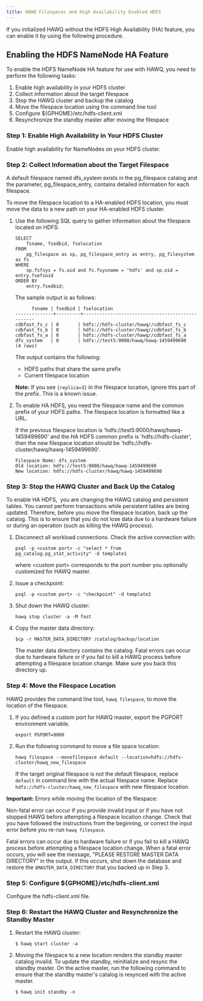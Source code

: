 ```yaml
---
title: HAWQ Filespaces and High Availability Enabled HDFS
---
```


If you initialized HAWQ without the HDFS High Availability \(HA\) feature, you can enable it by using the following procedure.

## Enabling the HDFS NameNode HA Feature <a id="enablingthehdfsnamenodehafeature"></a>

To enable the HDFS NameNode HA feature for use with HAWQ, you need to perform the following tasks:

1. Enable high availability in your HDFS cluster
1. Collect information about the target filespace
1. Stop the HAWQ cluster and backup the catalog
1. Move the filespace location using the command line tool
1. Configure $\{GPHOME\}/etc/hdfs-client.xml
1. Resynchronize the standby master after moving the filespace


### Step 1: Enable High Availability in Your HDFS Cluster <a id="enablehahdfs"></a>

Enable high availability for NameNodes on your HDFS cluster.


### Step 2: Collect Information about the Target Filespace <a id="collectinginformationaboutthetargetfilespace"></a>

A default filespace named dfs\_system exists in the pg\_filespace catalog and the parameter, pg\_filespace\_entry, contains detailed information for each filespace. 

To move the filespace location to a HA-enabled HDFS location, you must move the data to a new path on your HA-enabled HDFS cluster. 

1.  Use the following SQL query to gather information about the filespace located on HDFS:

    ```
    SELECT
        fsname, fsedbid, fselocation
    FROM
        pg_filespace as sp, pg_filespace_entry as entry, pg_filesystem as fs
    WHERE
        sp.fsfsys = fs.oid and fs.fsysname = 'hdfs' and sp.oid = entry.fsefsoid
    ORDER BY
        entry.fsedbid;
    ```

    The sample output is as follows:

    ```
		  fsname | fsedbid | fselocation
	--------------+---------+-------------------------------------------------
	cdbfast_fs_c | 0       | hdfs://hdfs-cluster/hawq//cdbfast_fs_c
	cdbfast_fs_b | 0       | hdfs://hdfs-cluster/hawq//cdbfast_fs_b
	cdbfast_fs_a | 0       | hdfs://hdfs-cluster/hawq//cdbfast_fs_a
	dfs_system   | 0       | hdfs://test5:9000/hawq/hawq-1459499690
	(4 rows)
    ```

    The output contains the following:
    - HDFS paths that share the same prefix 
    - Current filespace location
    
    **Note:** If you see `{replica=3}` in the filespace location, ignore this part of the prefix. This is a known issue.
        
2.  To enable HA HDFS, you need the filespace name and the common prefix of your HDFS paths. The filespace location is formatted like a URL. 

	If the previous filespace location is 'hdfs://test5:9000/hawq/hawq-1459499690' and the HA HDFS common prefix is 'hdfs://hdfs-cluster', then the new filespace location should be 'hdfs://hdfs-cluster/hawq/hawq-1459499690'.

    ```
    Filespace Name: dfs_system
    Old location: hdfs://test5:9000/hawq/hawq-1459499690
    New location: hdfs://hdfs-cluster/hawq/hawq-1459499690
    ```

### Step 3: Stop the HAWQ Cluster and Back Up the Catalog <a id="stoppinghawqclusterandbackupcatalog"></a>

To enable HA HDFS,  you are changing the HAWQ catalog and persistent tables. You cannot perform transactions while persistent tables are being updated. Therefore, before you move the filespace location, back up the catalog. This is to ensure that you do not lose data due to a hardware failure or during an operation \(such as killing the HAWQ process\). 

1.  Disconnect all workload connections. Check the active connection with:

    ```
    psql -p <custom port> -c "select * from pg_catalog.pg_stat_activity" -d template1
    ```
    where \<custom port\> corresponds to the port number you optionally customized for HAWQ master.

2.  Issue a checkpoint: 

    ```
    psql -p <custom port> -c "checkpoint" -d template1
    ```

3.  Shut down the HAWQ cluster: 

    ```
    hawq stop cluster -a -M fast
    ```

4.  Copy the master data directory:

    ```
    $cp -r MASTER_DATA_DIRECTORY /catalog/backup/location
    ```
	The master data directory contains the catalog. Fatal errors can occur due to hardware failure or if you fail to kill a HAWQ process before attempting a filespace location change. Make sure you back this directory up.

### Step 4: Move the Filespace Location <a id="movingthefilespacelocation"></a>

HAWQ provides the command line tool, `hawq filespace`, to move the location of the filespace.

1. If you defined a custom port for HAWQ master, export the PGPORT environment variable.

	```
	export PGPORT=9000
	```
1. Run the following command to move a file space location:

	```
	hawq filespace --movefilespace default --location=hdfs://hdfs-cluster/hawq_new_filespace
	```

	If the target original filespace is not the default filespace, replace `default` in command line with the actual filespace name. Replace `hdfs://hdfs-cluster/hawq_new_filespace` with new filespace location.

**Important:** Errors while moving the location of the filespace:

Non-fatal error can occur if you provide invalid input or if you have not stopped HAWQ before attempting a filespace location change. Check that you have followed the instructions from the beginning, or correct the input error before you re-run `hawq filespace`.

Fatal errors can occur due to hardware failure or if you fail to kill a HAWQ process before attempting a filespace location change. When a fatal error occurs, you will see the message, "PLEASE RESTORE MASTER DATA DIRECTORY" in the output. If this occurs, shut down the database and restore the `$MASTER_DATA_DIRECTORY` that you backed up in Step 3.

### Step 5: Configure $\{GPHOME\}/etc/hdfs-client.xml <a id="configuregphomeetchdfsclientxml"></a>

Configure the hdfs-client.xml file.

### Step 6: Restart the HAWQ Cluster and Resynchronize the Standby Master <a id="reinitializethestandbymaster"></a>

1. Restart the HAWQ cluster:

	```
	$ hawq start cluster -a
	```
	
1. Moving the filespace to a new location renders the standby master catalog invalid. To update the standby, reinitialize and resync the standby master.  On the active master, run the following command to ensure that the standby master's catalog is resynced with the active master.

	```
	$ hawq init standby -n

	```
